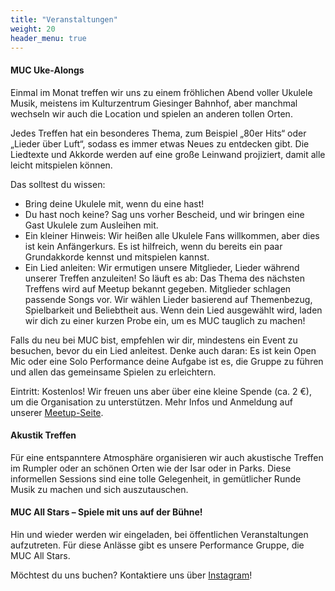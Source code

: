 ```yaml
---
title: "Veranstaltungen"
weight: 20
header_menu: true
---
```


#### MUC Uke-Alongs
Einmal im Monat treffen wir uns zu einem fröhlichen Abend voller Ukulele Musik, meistens im Kulturzentrum Giesinger Bahnhof, aber manchmal wechseln wir auch die Location und spielen an anderen tollen Orten.

Jedes Treffen hat ein besonderes Thema, zum Beispiel „80er Hits“ oder „Lieder über Luft“, sodass es immer etwas Neues zu entdecken gibt. Die Liedtexte und Akkorde werden auf eine große Leinwand projiziert, damit alle leicht mitspielen können.

Das solltest du wissen:
- Bring deine Ukulele mit, wenn du eine hast!
- Du hast noch keine? Sag uns vorher Bescheid, und wir bringen eine Gast Ukulele zum Ausleihen mit.
- Ein kleiner Hinweis: Wir heißen alle Ukulele Fans willkommen, aber dies ist kein Anfängerkurs. Es ist hilfreich, wenn du bereits ein paar Grundakkorde kennst und mitspielen kannst.
- Ein Lied anleiten: Wir ermutigen unsere Mitglieder, Lieder während unserer Treffen anzuleiten! So läuft es ab:
    Das Thema des nächsten Treffens wird auf Meetup bekannt gegeben.
    Mitglieder schlagen passende Songs vor.
    Wir wählen Lieder basierend auf Themenbezug, Spielbarkeit und Beliebtheit aus.
    Wenn dein Lied ausgewählt wird, laden wir dich zu einer kurzen Probe ein, um es MUC tauglich zu machen!

Falls du neu bei MUC bist, empfehlen wir dir, mindestens ein Event zu besuchen, bevor du ein Lied anleitest. Denke auch daran: Es ist kein Open Mic oder eine Solo Performance   deine Aufgabe ist es, die Gruppe zu führen und allen das gemeinsame Spielen zu erleichtern.

Eintritt: Kostenlos! Wir freuen uns aber über eine kleine Spende (ca. 2 €), um die Organisation zu unterstützen.
Mehr Infos und Anmeldung auf unserer [Meetup-Seite](https://www.meetup.com/munchen-ukulele-meetup/).

#### Akustik Treffen
Für eine entspanntere Atmosphäre organisieren wir auch akustische Treffen im Rumpler oder an schönen Orten wie der Isar oder in Parks. Diese informellen Sessions sind eine tolle Gelegenheit, in gemütlicher Runde Musik zu machen und sich auszutauschen.

#### MUC All Stars – Spiele mit uns auf der Bühne!
Hin und wieder werden wir eingeladen, bei öffentlichen Veranstaltungen aufzutreten. Für diese Anlässe gibt es unsere Performance Gruppe, die MUC All Stars.

Möchtest du uns buchen? Kontaktiere uns über [Instagram](https://www.instagram.com/munich_ukulele_collective/)!

